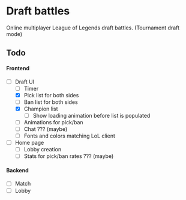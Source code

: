 # Draft battles

Online multiplayer League of Legends draft battles. (Tournament draft mode)

## Todo
#### Frontend
- [ ] Draft UI
  - [ ] Timer
  - [X] Pick list for both sides
  - [ ] Ban list for both sides
  - [X] Champion list
    - [ ] Show loading animation before list is populated
  - [ ] Animations for pick/ban
  - [ ] Chat ??? (maybe)
  - [ ] Fonts and colors matching LoL client
- [ ] Home page
  - [ ] Lobby creation
  - [ ] Stats for pick/ban rates ??? (maybe)
 
#### Backend
- [ ] Match
- [ ] Lobby
